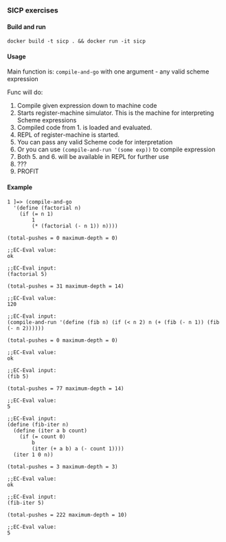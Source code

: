 ### SICP exercises

#### Build and run
    docker build -t sicp . && docker run -it sicp

#### Usage
Main function is: `compile-and-go` with one argument - any valid scheme expression

Func will do:
1. Compile given expression down to machine code
2. Starts register-machine simulator. This is the machine for interpreting Scheme expressions
3. Compiled code from 1. is loaded and evaluated. 
4. REPL of register-machine is started.
5. You can pass any valid Scheme code for interpretation
6. Or you can use `(compile-and-run '(some exp))` to compile expression
7. Both 5. and 6. will be available in REPL for further use
8. ???
9. PROFIT


#### Example

```
1 ]=> (compile-and-go
  '(define (factorial n)
    (if (= n 1)
        1
        (* (factorial (- n 1)) n))))

(total-pushes = 0 maximum-depth = 0)

;;EC-Eval value:
ok

;;EC-Eval input:
(factorial 5)

(total-pushes = 31 maximum-depth = 14)

;;EC-Eval value:
120

;;EC-Eval input:
(compile-and-run '(define (fib n) (if (< n 2) n (+ (fib (- n 1)) (fib (- n 2))))))

(total-pushes = 0 maximum-depth = 0)

;;EC-Eval value:
ok

;;EC-Eval input:
(fib 5)

(total-pushes = 77 maximum-depth = 14)

;;EC-Eval value:
5

;;EC-Eval input:
(define (fib-iter n)
  (define (iter a b count)
    (if (= count 0)
        b
        (iter (+ a b) a (- count 1))))
  (iter 1 0 n))

(total-pushes = 3 maximum-depth = 3)

;;EC-Eval value:
ok

;;EC-Eval input:
(fib-iter 5)

(total-pushes = 222 maximum-depth = 10)

;;EC-Eval value:
5
```
